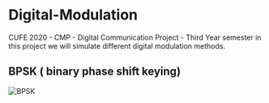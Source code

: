 # Digital-Modulation
CUFE 2020 - CMP - Digital Communication Project - Third Year semester
in this project we will simulate different digital modulation methods.
## BPSK ( binary phase shift keying)
![BPSK](https://github.com/RamySaied1/master/Digital-Modulation/BPSK/After_Channel_Signal.png)

